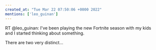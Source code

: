 ```yaml
---
created_at: "Tue Mar 22 07:50:06 +0000 2022"
mentions: ['leo_guinan']
---
```


RT @leo_guinan: I've been playing the new Fortnite season with my kids and I started thinking about something.

There are two very distinct…